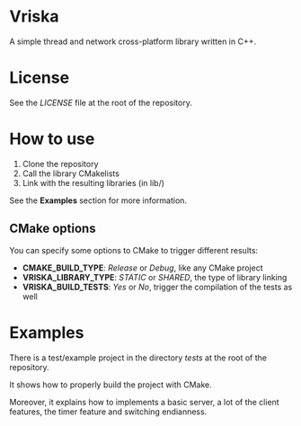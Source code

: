 Vriska
======

A simple thread and network cross-platform library written in C++.


License
=======

See the *LICENSE* file at the root of the repository.


How to use
==========

1. Clone the repository
2. Call the library CMakelists
3. Link with the resulting libraries (in lib/)

See the **Examples** section for more information.


CMake options
-------------

You can specify some options to CMake to trigger different results:

 - **CMAKE_BUILD_TYPE**: _Release_ or _Debug_, like any CMake project
 - **VRISKA_LIBRARY_TYPE**: _STATIC_ or _SHARED_, the type of library linking
 - **VRISKA_BUILD_TESTS**: _Yes_ or _No_, trigger the compilation of the tests as well


Examples
========

There is a test/example project in the directory *tests* at the root of the repository.

It shows how to properly build the project with CMake.

Moreover, it explains how to implements a basic server, a lot of the client features, the timer feature and switching endianness.
